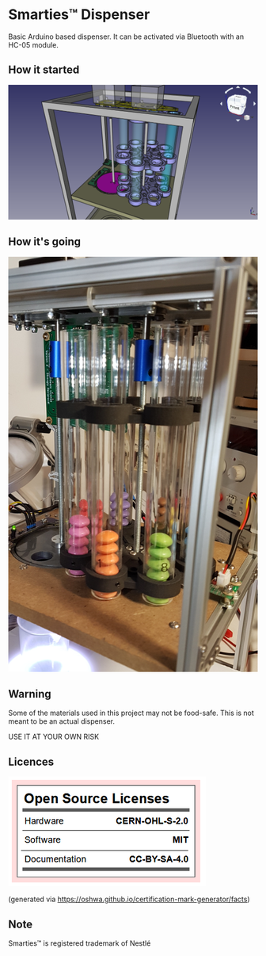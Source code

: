 # Smarties™ Dispenser

Basic Arduino based dispenser. It can be activated via Bluetooth with an HC-05 module.

## How it started
![Rendering of Dispenser](https://github.com/DB375237/smarties/blob/master/images/dispenser.png)

## How it's going
![Actual Photo od Dispenser](https://github.com/DB375237/smarties/blob/master/images/dispenser-after.png)

## Warning
Some of the materials used in this project may not be food-safe. This is not meant to be an actual dispenser.

USE IT AT YOUR OWN RISK

## Licences

![Open Source Licenses "Facts"](https://github.com/DB375237/smarties/blob/master/images/licenses.png)

(generated via https://oshwa.github.io/certification-mark-generator/facts)

## Note
Smarties™ is registered trademark of Nestlé
